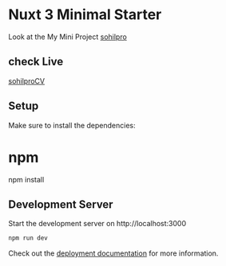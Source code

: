 # Nuxt 3 Minimal Starter

Look at the My Mini Project [sohilpro](https://codepen.io/soheilpro) 

## check Live

[sohilproCV](https://sohil-pro-cv.netlify.app/) 
## Setup

Make sure to install the dependencies:

# npm
npm install

## Development Server

Start the development server on http://localhost:3000

```bash
npm run dev
```

Check out the [deployment documentation](https://nuxt.com/docs/getting-started/deployment) for more information.